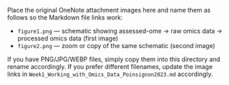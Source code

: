 Place the original OneNote attachment images here and name them as follows so the Markdown file links work:

- `figure1.png` — schematic showing assessed-ome → raw omics data → processed omics data (first image)
- `figure2.png` — zoom or copy of the same schematic (second image)

If you have PNG/JPG/WEBP files, simply copy them into this directory and rename accordingly. If you prefer different filenames, update the image links in `Week1_Working_with_Omics_Data_Poinsignon2023.md` accordingly.
